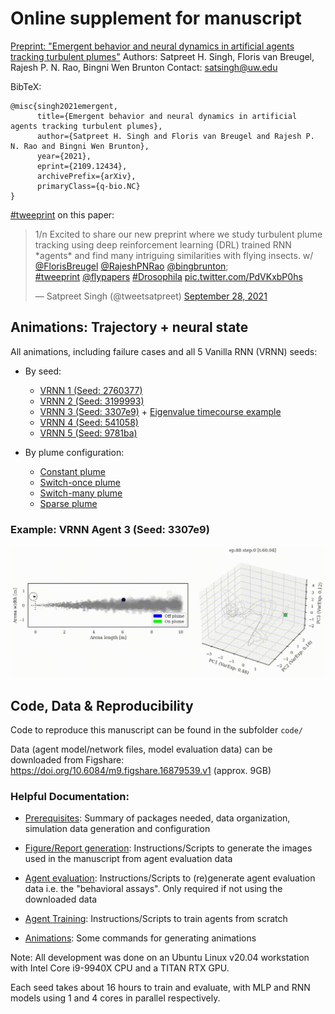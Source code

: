 # Online supplement for manuscript
[Preprint: "Emergent behavior and neural dynamics in artificial agents tracking turbulent plumes"](https://arxiv.org/abs/2109.12434)
Authors: Satpreet H. Singh, Floris van Breugel, Rajesh P. N. Rao, Bingni Wen Brunton
Contact: satsingh@uw.edu 


BibTeX:
```
@misc{singh2021emergent,
      title={Emergent behavior and neural dynamics in artificial agents tracking turbulent plumes}, 
      author={Satpreet H. Singh and Floris van Breugel and Rajesh P. N. Rao and Bingni Wen Brunton},
      year={2021},
      eprint={2109.12434},
      archivePrefix={arXiv},
      primaryClass={q-bio.NC}
}
```

[#tweeprint](https://twitter.com/tweetsatpreet/status/1442974225032093698) on this paper: 

<blockquote class="twitter-tweet"><p lang="en" dir="ltr">1/n Excited to share our new preprint where we study turbulent plume tracking using deep reinforcement learning (DRL) trained RNN *agents* and find many intriguing similarities with flying insects. w/ <a href="https://twitter.com/FlorisBreugel?ref_src=twsrc%5Etfw">@FlorisBreugel</a> <a href="https://twitter.com/RajeshPNRao?ref_src=twsrc%5Etfw">@RajeshPNRao</a> <a href="https://twitter.com/bingbrunton?ref_src=twsrc%5Etfw">@bingbrunton</a>; <br> <a href="https://twitter.com/hashtag/tweeprint?src=hash&amp;ref_src=twsrc%5Etfw">#tweeprint</a> <a href="https://twitter.com/Flypapers?ref_src=twsrc%5Etfw">@flypapers</a> <a href="https://twitter.com/hashtag/Drosophila?src=hash&amp;ref_src=twsrc%5Etfw">#Drosophila</a> <a href="https://t.co/PdVKxbP0hs">pic.twitter.com/PdVKxbP0hs</a></p>&mdash; Satpreet Singh (@tweetsatpreet) <a href="https://twitter.com/tweetsatpreet/status/1442974225032093698?ref_src=twsrc%5Etfw">September 28, 2021</a></blockquote> 


## Animations: Trajectory + neural state
All animations, including failure cases and all 5 Vanilla RNN (VRNN) seeds:
* By seed:
  * [VRNN 1 (Seed: 2760377)](VRNN1.md) 
  * [VRNN 2 (Seed: 3199993)](VRNN2.md) 
  * [VRNN 3 (Seed: 3307e9)](VRNN3.md) + [Eigenvalue timecourse example](VRNN3-eigen.md)
  * [VRNN 4 (Seed: 541058)](VRNN4.md) 
  * [VRNN 5 (Seed: 9781ba)](VRNN5.md) 

* By plume configuration:
  * [Constant plume](constant.md)
  * [Switch-once plume](switch-once.md)
  * [Switch-many plume](switch-many.md)
  * [Sparse plume](sparse.md)


### Example: VRNN Agent 3 (Seed: 3307e9)
![](supp/3307e9/constantx5b5_HOME_merged_common_ep088.gif)


## Code, Data & Reproducibility

Code to reproduce this manuscript can be found in the subfolder ```code/```

Data (agent model/network files, model evaluation data) can be downloaded from Figshare: https://doi.org/10.6084/m9.figshare.16879539.v1 (approx. 9GB)

### Helpful Documentation:
* [Prerequisites](0_plume_prereqs.md): Summary of packages needed, data organization, simulation data generation and configuration

* [Figure/Report generation](1_plume_report.md): Instructions/Scripts to generate the images used in the manuscript from agent evaluation data

* [Agent evaluation](2_plume_eval.md): Instructions/Scripts to (re)generate agent evaluation data i.e. the "behavioral assays". Only required if not using the downloaded data

* [Agent Training](3_plume_train.md): Instructions/Scripts to train agents from scratch

* [Animations](4_plume_videos.md): Some commands for generating animations

Note: All development was done on an Ubuntu Linux v20.04 workstation with Intel Core i9-9940X CPU and a TITAN RTX GPU.

Each seed takes about 16 hours to train and evaluate, with MLP and RNN models using 1 and 4 cores in parallel respectively.

